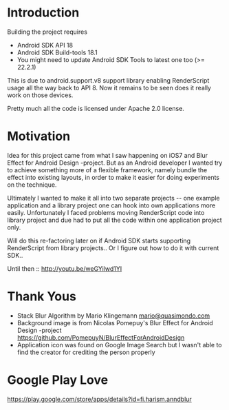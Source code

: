 Introduction
============

Building the project requires

- Android SDK API 18
- Android SDK Build-tools 18.1
- You might need to update Android SDK Tools to latest one too (>= 22.2.1)

This is due to android.support.v8 support library enabling RenderScript usage all
the way back to API 8. Now it remains to be seen does it really work on those devices.

Pretty much all the code is licensed under Apache 2.0 license.


Motivation
==========

Idea for this project came from what I saw happening on iOS7 and Blur Effect
for Android Design -project. But as an Android developer I wanted try to achieve
something more of a flexible framework, namely bundle the effect into existing layouts, in
order to make it easier for doing experiments on the technique.

Ultimately I wanted to make it all into two separate projects -- one example
application and a library project one can hook into own applications more easily.
Unfortunately I faced problems moving RenderScript code into library project
and due had to put all the code within one application project only.

Will do this re-factoring later on if Android SDK starts supporting RenderScript
from library projects.. Or I figure out how to do it with current SDK..

Until then :: http://youtu.be/weGYilwd1YI


Thank Yous
==========

- Stack Blur Algorithm by Mario Klingemann <mario@quasimondo.com>
- Background image is from Nicolas Pomepuy's Blur Effect for Android Design -project<br>
  https://github.com/PomepuyN/BlurEffectForAndroidDesign
- Application icon was found on Google Image Search but I wasn't able to find
  the creator for crediting the person properly


Google Play Love
================

https://play.google.com/store/apps/details?id=fi.harism.anndblur
